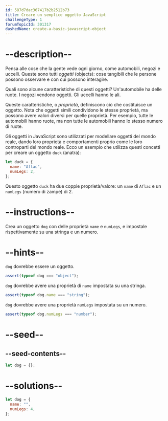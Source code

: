 ```yaml
---
id: 587d7dac367417b2b2512b73
title: Creare un semplice oggetto JavaScript
challengeType: 1
forumTopicId: 301317
dashedName: create-a-basic-javascript-object
---
```


# --description--

Pensa alle cose che la gente vede ogni giorno, come automobili, negozi e uccelli. Queste sono tutti <dfn>oggetti</dfn> (objects): cose tangibili che le persone possono osservare e con cui possono interagire.

Quali sono alcune caratteristiche di questi oggetti? Un'automobile ha delle ruote. I negozi vendono oggetti. Gli uccelli hanno le ali.

Queste caratteristiche, o <dfn>proprietà</dfn>, definiscono ciò che costituisce un oggetto. Nota che oggetti simili condividono le stesse proprietà, ma possono avere valori diversi per quelle proprietà. Per esempio, tutte le automobili hanno ruote, ma non tutte le automobili hanno lo stesso numero di ruote.

Gli oggetti in JavaScript sono utilizzati per modellare oggetti del mondo reale, dando loro proprietà e comportamenti proprio come le loro controparti del mondo reale. Ecco un esempio che utilizza questi concetti per creare un oggetto `duck` (anatra):

```js
let duck = {
  name: "Aflac",
  numLegs: 2,
};
```

Questo oggetto `duck` ha due coppie proprietà/valore: un `name` di `Aflac` e un `numLegs` (numero di zampe) di 2.

# --instructions--

Crea un oggetto `dog` con delle proprietà `name` e `numLegs`, e impostale rispettivamente su una stringa e un numero.

# --hints--

`dog` dovrebbe essere un oggetto.

```js
assert(typeof dog === "object");
```

`dog` dovrebbe avere una proprietà di `name` impostata su una stringa.

```js
assert(typeof dog.name === "string");
```

`dog` dovrebbe avere una proprietà `numLegs` impostata su un numero.

```js
assert(typeof dog.numLegs === "number");
```

# --seed--

## --seed-contents--

```js
let dog = {};
```

# --solutions--

```js
let dog = {
  name: "",
  numLegs: 4,
};
```
